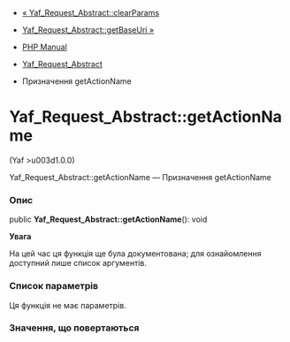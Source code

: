 - [«
Yaf_Request_Abstract::clearParams](yaf-request-abstract.clearparams.md)
- [Yaf_Request_Abstract::getBaseUri
»](yaf-request-abstract.getbaseuri.md)

- [PHP Manual](index.md)
- [Yaf_Request_Abstract](class.yaf-request-abstract.md)
- Призначення getActionName

# Yaf_Request_Abstract::getActionName

(Yaf \>u003d1.0.0)

Yaf_Request_Abstract::getActionName — Призначення getActionName

### Опис

public **Yaf_Request_Abstract::getActionName**(): void

**Увага**

На цей час ця функція ще була документована; для
ознайомлення доступний лише список аргументів.

### Список параметрів

Ця функція не має параметрів.

### Значення, що повертаються
